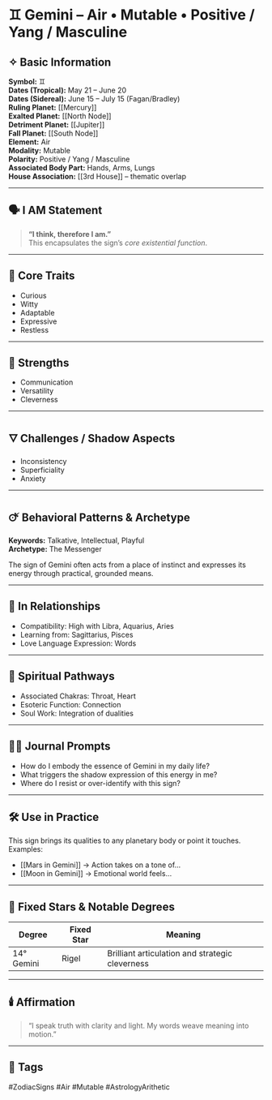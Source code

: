 # ♊ Gemini – Air • Mutable • Positive / Yang / Masculine

## ✧ Basic Information
**Symbol:** ♊  
**Dates (Tropical):** May 21 – June 20  
**Dates (Sidereal):** June 15 – July 15 (Fagan/Bradley)  
**Ruling Planet:** [[Mercury]]  
**Exalted Planet:** [[North Node]]  
**Detriment Planet:** [[Jupiter]]  
**Fall Planet:** [[South Node]]  
**Element:** Air  
**Modality:** Mutable  
**Polarity:** Positive / Yang / Masculine  
**Associated Body Part:** Hands, Arms, Lungs  
**House Association:** [[3rd House]] – thematic overlap

---

## 🗣️ I AM Statement

> **“I think, therefore I am.”**  
> This encapsulates the sign’s *core existential function*.

---

## 🔑 Core Traits
- Curious
- Witty
- Adaptable
- Expressive
- Restless

---

## 🌿 Strengths
- Communication
- Versatility
- Cleverness

---

## 🜄 Challenges / Shadow Aspects
- Inconsistency
- Superficiality
- Anxiety

---

## 🜚 Behavioral Patterns & Archetype

**Keywords:** Talkative, Intellectual, Playful  
**Archetype:** The Messenger

The sign of Gemini often acts from a place of instinct and expresses its energy through practical, grounded means.

---

## 🌌 In Relationships

- Compatibility: High with Libra, Aquarius, Aries  
- Learning from: Sagittarius, Pisces  
- Love Language Expression: Words

---

## 🪷 Spiritual Pathways

- Associated Chakras: Throat, Heart  
- Esoteric Function: Connection  
- Soul Work: Integration of dualities  

---

## ✍🏼 Journal Prompts

- How do I embody the essence of Gemini in my daily life?  
- What triggers the shadow expression of this energy in me?  
- Where do I resist or over-identify with this sign?

---

## 🛠️ Use in Practice

This sign brings its qualities to any planetary body or point it touches.  
Examples:

- [[Mars in Gemini]] → Action takes on a tone of…  
- [[Moon in Gemini]] → Emotional world feels…

---

## 🌠 Fixed Stars & Notable Degrees

| Degree | Fixed Star | Meaning |
|--------|------------|---------|
| 14° Gemini | Rigel | Brilliant articulation and strategic cleverness |

---

## 🕯️ Affirmation

> “I speak truth with clarity and light. My words weave meaning into motion.”

---

## 🔖 Tags
#ZodiacSigns #Air #Mutable #AstrologyArithetic
